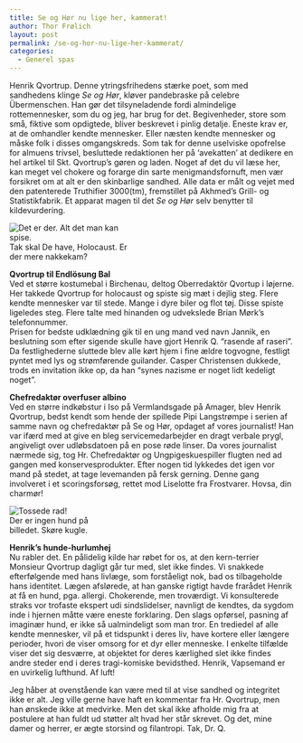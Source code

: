```yaml
---
title: Se og Hør nu lige her, kammerat!
author: Thor Frølich
layout: post
permalink: /se-og-hor-nu-lige-her-kammerat/
categories:
  - Generel spas
---
```

Henrik Qvortrup. Denne ytringsfrihedens stærke poet, som med sandhedens klinge *Se og Hør*, kløver pandebraske på celebre Übermenschen. Han gør det tilsyneladende fordi almindelige rottemennesker, som du og jeg, har brug for det. Begivenheder, store som små, fiktive som opdigtede, bliver beskrevet i pinlig detalje. Eneste krav er, at de omhandler kendte mennesker. Eller næsten kendte mennesker og måske folk i disses omgangskreds. Som tak for denne uselviske opofrelse for almuens trivsel, besluttede redaktionen her på ‘avekatten’ at dedikere en hel artikel til Skt. Qvortrup’s gøren og laden. Noget af det du vil læse her, kan meget vel chokere og forarge din sarte menigmandsfornuft, men vær forsikret om at alt er den skinbarlige sandhed. Alle data er målt og vejet med den patenterede Truthifier 3000(tm), fremstillet på Akhmed’s Grill- og Statistikfabrik. Et apparat magen til det *Se og Hør* selv benytter til kildevurdering.

<div class="bitImage bitRight" style="width: 228px">
  <img src="http://www.abekat.net/wp-content/images/qvortrup_01.jpg" alt="Det er der. Alt det man kan spise." /><br /> Tak skal De have, Holocaust. Er der mere nakkekam?
</div>

**Qvortrup til Endlösung Bal**  
Ved et større kostumebal i Birchenau, deltog Oberredaktör Qvortup i løjerne. Her takkede Qvortrup for holocaust og spiste sig mæt i dejlig steg. Flere kendte mennesker var til stede. Mange i dyre biler og flot tøj. Disse spiste ligeledes steg. Flere talte med hinanden og udvekslede Brian Mørk’s telefonnummer.  
Prisen for bedste udklædning gik til en ung mand ved navn Jannik, en beslutning som efter sigende skulle have gjort Henrik Q. “rasende af raseri”. Da festlighederne sluttede blev alle kørt hjem i fine ældre togvogne, festligt pyntet med lys og strømførende guilander. Casper Christensen dukkede, trods en invitation ikke op, da han “synes nazisme er noget lidt kedeligt noget”.

**Chefredaktør overfuser albino**  
Ved en større indkøbstur i Iso på Vermlandsgade på Amager, blev Henrik Qvortrup, bedst kendt som hende der spillede Pipi Langstrømpe i serien af samme navn og chefredaktør på Se og Hør, opdaget af vores journalist! Han var ifærd med at give en bleg servicemedarbejder en dragt verbale prygl, angiveligt over udløbsdatoen på en pose røde linser. Da vores journalist nærmede sig, tog Hr. Chefredaktør og Ungpigeskuespiller flugten ned ad gangen med konservesprodukter. Efter nogen tid lykkedes det igen vor mand på stedet, at tage levemanden på fersk gerning. Denne gang involveret i et scoringsforsøg, rettet mod Liselotte fra Frostvarer. Hovsa, din charmør!

<div class="bitImage bitLeft" style="width: 188px">
  <img src="http://www.abekat.net/wp-content/images/henrik_hund_01.jpg" alt="Tossede rad!" /><br /> Der er ingen hund på billedet. Skøre kugle.
</div>

**Henrik’s hunde-hurlumhej**  
Nu rabler det. En pålidelig kilde har røbet for os, at den kern-terrier Monsieur Qvortrup dagligt går tur med, slet ikke findes. Vi snakkede efterfølgende med hans livlæge, som forståeligt nok, bad os tilbageholde hans identitet. Lægen afslørede, at han ganske rigtigt havde frarådet Henrik at få en hund, pga. allergi. Chokerende, men troværdigt. Vi konsulterede straks vor trofaste ekspert udi sindslidelser, navnligt de kendtes, da sygdom inde i hjernen måtte være eneste forklaring. Den slags opførsel, pasning af imaginær hund, er ikke så ualmindeligt som man tror. En trediedel af alle kendte mennesker, vil på et tidspunkt i deres liv, have kortere eller længere perioder, hvori de viser omsorg for et dyr eller menneske. I enkelte tilfælde viser det sig desværre, at objektet for deres kærlighed slet ikke findes andre steder end i deres tragi-komiske bevidsthed. Henrik, Vapsemand er en uvirkelig lufthund. Af luft!

Jeg håber at ovenstående kan være med til at vise sandhed og integritet ikke er alt. Jeg ville gerne have haft en kommentar fra Hr. Qvortrup, men han ønskede ikke at medvirke. Men det skal ikke afholde mig fra at postulere at han fuldt ud støtter alt hvad her står skrevet. Og det, mine damer og herrer, er ægte storsind og filantropi. Tak, Dr. Q.